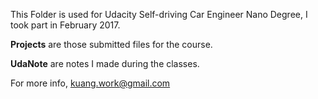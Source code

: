 This Folder is used for Udacity Self-driving Car Engineer Nano Degree, I took part in February 2017.

**Projects** are those submitted files for the course.

**UdaNote** are notes I made during the classes.

For more info, kuang.work@gmail.com
